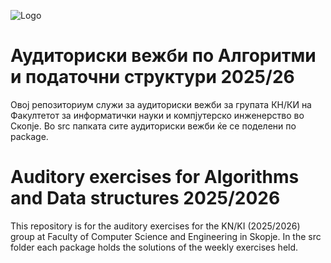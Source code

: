 
![Logo](https://skopje.wordcamp.org/2018/files/2018/09/Logo_FINKI_UKIM_EN.jpg)


# Аудиториски вежби по Алгоритми и податочни структури 2025/26

Овој репозиториум служи за аудиториски вежби за групата КН/КИ на Факултетот за информатички науки и компјутерско инженерство во Скопје. Во src папката сите аудиториски вежби ќе се поделени по package.

# Auditory exercises for Algorithms and Data structures 2025/2026

This repository is for the auditory exercises for the KN/KI (2025/2026) group at Faculty of Computer Science and Engineering in Skopje. In the src folder each package holds the solutions of the weekly exercises held. 
